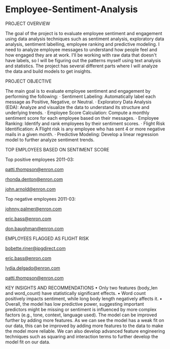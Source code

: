 # Employee-Sentiment-Analysis
PROJECT OVERVIEW

The goal of the project is to evaluate employee sentiment and engagement using data analysis techniques such as sentiment analysis, exploratory data analysis, sentiment labelling, employee ranking and predictive modeling. I need to analyze employee messages to understand how people feel and how engaged they are at work. I'll be working with raw data that doesn't have labels, so I will be figuring out the patterns myself using text analysis and statistics. The project has several different parts where I will analyze the data and build models to get insights.

PROJECT OBJECTIVE

The main goal is to evaluate employee sentiment and engagement by performing the following:
·	Sentiment Labeling: Automatically label each message as Positive, Negative, or Neutral.
·	Exploratory Data Analysis (EDA): Analyze and visualize the data to understand its structure and underlying trends.
·	Employee Score Calculation: Compute a monthly sentiment score for each employee based on their messages.
·	Employee Ranking: Identify and rank employees by their sentiment scores.
·	Flight Risk Identification: A Flight risk is any employee who has sent 4 or more negative mails in a given month.
·	Predictive Modeling: Develop a linear regression model to further analyze sentiment trends.



TOP EMPLOYEES BASED ON SENTIMENT SCORE

Top positive employees 2011-03:

patti.thompson@enron.com

rhonda.denton@enron.com

john.arnold@enron.com


Top negative employees 2011-03:

johnny.palmer@enron.com

eric.bass@enron.com

don.baughman@enron.com



EMPLOYEES FLAGGED AS FLIGHT RISK

bobette.riner@ipgdirect.com

eric.bass@enron.com

lydia.delgado@enron.com

patti.thompson@enron.com


KEY INSIGHTS AND RECOMMENDATIONS
•	Only two features (body_len and word_count) have statistically significant effects.
•	Word count positively impacts sentiment, while long body length negatively affects it.
•	Overall, the model has low predictive power, suggesting important predictors might be missing or sentiment is influenced by more complex factors (e.g., tone, context, language used).
The model can be improved further by adding more features. As we can see the model has a weak fit on our data, this can be improved by adding more features to the data to make the model more reliable. We can also develop advanced feature engineering techniques such as squaring and interaction terms to further develop the model fit on our data.

